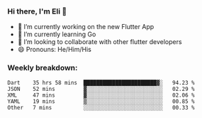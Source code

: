 ### Hi there, I'm Eli 👋
- 🔭 I’m currently working on the new Flutter App
- 🌱 I’m currently learning Go
- 🦄 I’m looking to collaborate with other flutter developers
- 😄 Pronouns: He/Him/His

### Weekly breakdown:
<!--START_SECTION:waka-->
```text
Dart    35 hrs 58 mins  ███████████████████████▓░   94.23 % 
JSON    52 mins         ▓░░░░░░░░░░░░░░░░░░░░░░░░   02.29 % 
XML     47 mins         ▓░░░░░░░░░░░░░░░░░░░░░░░░   02.06 % 
YAML    19 mins         ▒░░░░░░░░░░░░░░░░░░░░░░░░   00.85 % 
Other   7 mins          ░░░░░░░░░░░░░░░░░░░░░░░░░   00.33 % 
```
<!--END_SECTION:waka-->
